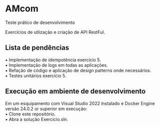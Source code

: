 # AMcom
Teste prático de desenvolvimento

Exercícios de utlização e criação de API RestFul.

## Lista de pendências

▪ Implementação de idempotência exercício 5. \
▪ Implementação de logs em todas as aplicações. \
▪ Refação de código e aplicação de design patterns onde necessários. \
▪ Testes unitários exercício 5.

## Execução em ambiente de desenvolvimento

Em um esquipamento com Visual Studio 2022 instalado e Docker Engine versão 24.0.2 or superior em execução: \
▪ Clone este repositório. \
▪ Abra a solução Exercicio.sln.
